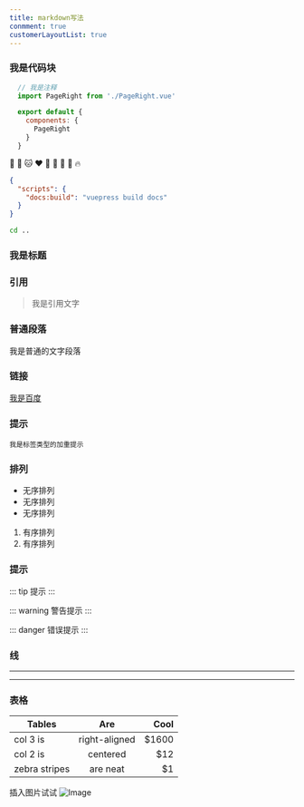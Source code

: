```yaml
---
title: markdown写法
conmment: true
customerLayoutList: true
---
```

<!-- [[toc]] -->

### 我是代码块
``` js
  // 我是注释
  import PageRight from './PageRight.vue'

  export default {
    components: {
      PageRight
    }
  }
```
:tada: :100: :cat: :heart: :sunflower: :rose: :apple: :man: :fire:

``` json
{
  "scripts": {
    "docs:build": "vuepress build docs"
  }
}
```

``` bash
cd ..
```

### 我是标题

### 引用
> 我是引用文字

### 普通段落
我是普通的文字段落

### 链接
[我是百度](https://github.com/txs1992/focus-outside) 

### 提示
`我是标签类型的加重提示`

### 排列
- 无序排列
- 无序排列
- 无序排列

1. 有序排列
2. 有序排列

### 提示
::: tip
提示
:::

::: warning
警告提示
:::

::: danger
错误提示
:::

### 线
***
***

### 表格
| Tables        | Are           | Cool  |
| ------------- |:-------------:| -----:|
| col 3 is      | right-aligned | $1600 |
| col 2 is      | centered      |   $12 |
| zebra stripes | are neat      |    $1 |

插入图片试试
<picture>
  <img class="search-snap" alt="Image" src="http://cdn.star59.top/markdown.jpg">
</picture>
